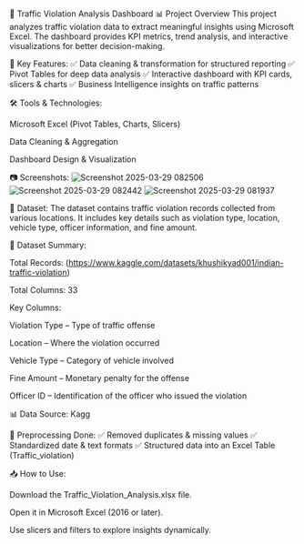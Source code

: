 🚦 Traffic Violation Analysis Dashboard
📊 Project Overview
This project analyzes traffic violation data to extract meaningful insights using Microsoft Excel. The dashboard provides KPI metrics, trend analysis, and interactive visualizations for better decision-making.

📌 Key Features:
✅ Data cleaning & transformation for structured reporting
✅ Pivot Tables for deep data analysis
✅ Interactive dashboard with KPI cards, slicers & charts
✅ Business Intelligence insights on traffic patterns

🛠 Tools & Technologies:

Microsoft Excel (Pivot Tables, Charts, Slicers)

Data Cleaning & Aggregation

Dashboard Design & Visualization

📷 Screenshots: 
![Screenshot 2025-03-29 082506](https://github.com/user-attachments/assets/f8b74c45-1058-45a4-b991-7ca0524ec258)
![Screenshot 2025-03-29 082442](https://github.com/user-attachments/assets/98616709-9675-424b-af30-837b5bbc8c4f)
![Screenshot 2025-03-29 081937](https://github.com/user-attachments/assets/3ba332c4-3661-4bba-9cb4-e5285ae07cec)

📂 Dataset:
The dataset contains traffic violation records collected from various locations. It includes key details such as violation type, location, vehicle type, officer information, and fine amount.

📌 Dataset Summary:

Total Records: (https://www.kaggle.com/datasets/khushikyad001/indian-traffic-violation)

Total Columns: 33

Key Columns:

Violation Type – Type of traffic offense

Location – Where the violation occurred

Vehicle Type – Category of vehicle involved

Fine Amount – Monetary penalty for the offense

Officer ID – Identification of the officer who issued the violation

📊 Data Source: Kagg

📌 Preprocessing Done:
✅ Removed duplicates & missing values
✅ Standardized date & text formats
✅ Structured data into an Excel Table (Traffic_violation)

📥 How to Use:

Download the Traffic_Violation_Analysis.xlsx file.

Open it in Microsoft Excel (2016 or later).

Use slicers and filters to explore insights dynamically.
